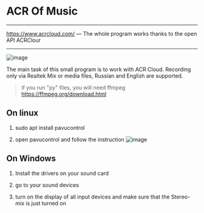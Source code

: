 # ACR Of Music
____
https://www.acrcloud.com/ — The whole program works thanks to the open API ACRClour
____
![image](https://user-images.githubusercontent.com/65385582/197236456-bf66ef9c-aa39-412f-951e-41f3aa4a4436.png)

The main task of this small program is to work with ACR Cloud.
Recording only via Realtek Mix or media files, Russian and English are supported.

> if you run "py" files, you will need ffmpeg https://ffmpeg.org/download.html

## On linux

1) sudo apt install pavucontrol

2) open pavucontrol and follow the instruction
![image](https://user-images.githubusercontent.com/65385582/196389216-a567922a-d0b3-4233-8ec3-6184992c8b6e.png)

## On Windows

1) Install the drivers on your sound card

2) go to your sound devices

3) turn on the display of all input devices and make sure that the Stereo-mix is just turned on
